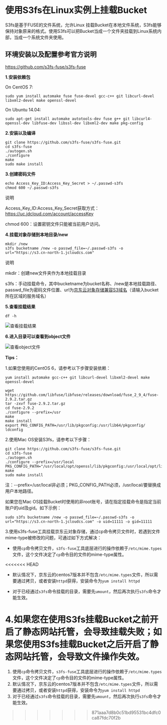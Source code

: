 # 使用S3fs在Linux实例上挂载Bucket

S3fs是基于FUSE的文件系统，允许Linux 挂载Bucket在本地文件系统，S3fs能够保持对象原来的格式。使用S3fs可以把Bucket当成一个文件夹挂载到Linux系统内部，当成一个系统文件夹使用。

## 环境安装以及配置参考官方说明

https://github.com/s3fs-fuse/s3fs-fuse

**1.安装依赖包**

On CentOS 7:

```
sudo yum install automake fuse fuse-devel gcc-c++ git libcurl-devel libxml2-devel make openssl-devel
```

On Ubuntu 14.04:

```
sudo apt-get install automake autotools-dev fuse g++ git libcurl4-openssl-dev libfuse-dev libssl-dev libxml2-dev make pkg-config
```

**2.安装以及编译**

```
git clone https://github.com/s3fs-fuse/s3fs-fuse.git
cd s3fs-fuse
./autogen.sh
./configure
make
sudo make install
```

**3.创建密码文件**

```
echo Access_Key_ID:Access_Key_Secret > ~/.passwd-s3fs
chmod 600 ~/.passwd-s3fs
```

说明

Access_Key_ID:Access_Key_Secret获取方式：https://uc.jdcloud.com/account/accessKey

chmod 600：设置密钥文件只能被当前用户访问。


**4.挂载对象存储到本地目录/new**

```
mkdir /new
s3fs bucketname /new -o passwd_file=~/.passwd-s3fs -o url="https://s3.cn-north-1.jcloudcs.com"
```
说明

mkdir：创建new文件夹作为本地挂载目录

s3fs：手动挂载命令，其中bucketname为bucket名称、/new是本地挂载路径、passwd_file为密码文件位置、url为[京东云对象存储兼容S3域名](../API-Reference-S3-Compatible/Regions-And-Endpoints.md)（请输入bucket所在区域的服务域名）

**5.查看挂载结果**

```
df -h
```

![查看挂载结果](https://github.com/jdcloudcom/cn/blob/edit/image/Object-Storage-Service/OSS-072.png)


**6.进入目录可以查看到object文件**


![查看object文件](https://github.com/jdcloudcom/cn/blob/edit/image/Object-Storage-Service/OSS-073.png)


**Tips：**

1.如果您使用的CentOS 6，请参考以下步骤安装依赖：

```
yum install automake gcc-c++ git libcurl-devel libxml2-devel make openssl-devel

wget https://github.com/libfuse/libfuse/releases/download/fuse_2_9_4/fuse-2.9.2.tar.gz
tar -zxvf fuse-2.9.2.tar.gz
cd fuse-2.9.2
./configure --prefix=/usr
make
make install
export PKG_CONFIG_PATH=/usr/lib/pkgconfig:/usr/lib64/pkgconfig/
ldconfig
```

2.使用Mac OS安装S3fs，请参考以下步骤：

```
git clone https://github.com/s3fs-fuse/s3fs-fuse.git
cd s3fs-fuse
./autogen.sh
./configure --prefix=/usr/local
PKG_CONFIG_PATH="/usr/local/opt/openssl/lib/pkgconfig:/usr/local/opt/libxml2/lib/pkgconfig"
make
sudo make install
```

注：--prefix=/usr/local非必须；PKG_CONFIG_PATH必须，/usr/local/要替换成用户本地路径。

如果您在Mac OS挂载Bucket时使用的非root账号，请在指定挂载命令是指定当前账户的uid及gid。如下示例：

```
sudo s3fs bucketname /new -o passwd_file=~/.passwd-s3fs -o url="https://s3.cn-north-1.jcloudcs.com" -o uid=11111 -o gid=11111
```

3.使用s3fs-fuse工具挂载京东云对象存储，通过cp命令拷贝文件时，若遇到文件mime-type被修改的问题，可通过如下方式解决：

- 使用`cp`命令拷贝文件，`s3fs-fuse`工具底层进行的操作依赖于`/etc/mime.types`文件，这个文件决定了`cp`命令目的文件的mime-type属性。

<<<<<<< HEAD
- 默认情况下，京东云的centos7版本并不包含`/etc/mime.types`文件，所以需要通过拷贝，或者安装`httpd`获得，安装命令为`yum install httpd`

- 对于已经通过`s3fs`命令挂载的目录，需要先`umount`，然后再次执行`s3fs`命令才能生效。

4.如果您在使用S3fs挂载Bucket之前开启了静态网站托管，会导致挂载失败；如果您使用S3fs挂载Bucket之后开启了静态网站托管，会导致文件操作失效。
=======
1. 使用`cp`命令拷贝文件，`s3fs-fuse`工具底层进行的操作依赖于`/etc/mime.types`文件，这个文件决定了`cp`命令目的文件的mime-type属性。
2. 默认情况下，京东云的centos7版本并不包含`/etc/mime.types`文件，所以需要通过拷贝，或者安装`httpd`获得，安装命令为`yum install httpd`
3. 对于已经通过`s3fs`命令挂载的目录，需要先`umount`，然后再次执行`s3fs`命令才能生效。
>>>>>>> 871aaa7d8b0c51bd95531bc4dfc0ca87fdc70f2b
